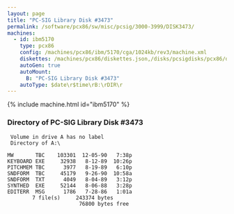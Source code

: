 ```yaml
---
layout: page
title: "PC-SIG Library Disk #3473"
permalink: /software/pcx86/sw/misc/pcsig/3000-3999/DISK3473/
machines:
  - id: ibm5170
    type: pcx86
    config: /machines/pcx86/ibm/5170/cga/1024kb/rev3/machine.xml
    diskettes: /machines/pcx86/diskettes.json,/disks/pcsigdisks/pcx86/diskettes.json
    autoGen: true
    autoMount:
      B: "PC-SIG Library Disk #3473"
    autoType: $date\r$time\rB:\rDIR\r
---
```


{% include machine.html id="ibm5170" %}

### Directory of PC-SIG Library Disk #3473

     Volume in drive A has no label
     Directory of A:\

    MW       TBC    103301  12-05-90   7:38p
    KEYBOARD EXE     32938   8-12-89  10:26p
    PITCHMEM TBC      3977   8-19-89   6:10p
    SNDFORM  TBC     45179   9-26-90  10:58a
    SNDFORM  TXT      4049   8-04-89   3:12p
    SYNTHED  EXE     52144   8-06-88   3:28p
    EDITERR  MSG      1786   7-28-86   1:01a
            7 file(s)     243374 bytes
                           76800 bytes free
